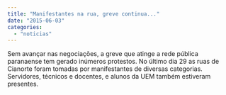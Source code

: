 ```yaml
---
title: "Manifestantes na rua, greve continua..."
date: "2015-06-03"
categories: 
  - "noticias"
---
```


Sem avançar nas negociações, a greve que atinge a rede pública paranaense tem gerado inúmeros protestos. No último dia 29 as ruas de Cianorte foram tomadas por manifestantes de diversas categorias. Servidores, técnicos e docentes, e alunos da UEM também estiveram presentes.

 


